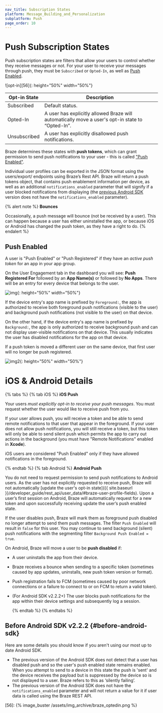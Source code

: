 ```yaml
---
nav_title: Subscription States
platform: Message_Building_and_Personalization
subplatform: Push
page_order: 10
---
```


# Push Subscription States

Push subscription states are filters that allow your users to control whether they receive messages or not. For your user to receive your messages through push, they must be `Subscribed` or `Opted-In`, as well as [Push Enabled](#push-enabled).

![opt-in][56]{: height="50%" width="50%"}


|Opt-in State|Description|
|---|---|
|Subscribed| Default status.|
|Opted-In| A user has explicitly allowed Braze will automatically move a user's opt-in state to “Opted-In”. |
|Unsubscribed| A user has explicitly disallowed push notifications.|

Braze determines these states with __push tokens__, which can grant permission to send push notifications to your user - this is called ["Push Enabled"](#push-enabled).

Individual user profiles can be exported in the JSON format using the users/export/ endpoints using Braze’s Rest API. Braze will return a push tokens object, that contains push enablement information per device, as well as an additional `notifications_enabled` parameter that will signify if a user blocked notifications from displaying (the [previous Android SDK](#before-android-sdk) version does not have the `notifications_enabled` parameter).

{% alert note %}
  __Bounces__

  Occasionally, a push message will bounce (not be received by a user). This can happen because a user has either uninstalled the app, or because iOS or Android has changed the push token, as they have a right to do.
{% endalert %}

## Push Enabled

A user is "Push Enabled" or "Push Registered" if they have an *active push token* for an app in your app group.

On the User Engagement tab in the dashboard you will see: **Push Registered For** followed by an **App Name(s)** or followed by **No Apps**. There will be an entry for every device that belongs to the user.

![img][1]{: height="50%" width="50%"}

If the device entry's app name is prefixed by `Foreground:`, the app is authorized to receive both foreground push notifications (visible to the user) and background push notifications (not visible to the user) on that device.

On the other hand, if the device entry's app name is prefixed by `Background:`, the app is only authorized to receive background push and can not display user-visible notifications on that device. This usually indicates the user has disabled notifications for the app on that device.

If a push token is moved a different user on the same device, that first user will no longer be push registered.

![img2][2]{: height="50%" width="50%"}

# iOS & Android Details

{% tabs %}
  {% tab iOS %}
__iOS Push__

Your users _must explicitly opt-in to receive your push messages_. You must request whether the user would like to receive push from you.

If your user allows push, you will receive a token and be able to send remote notifications to that user that appear in the foreground. If your user does not allow push notifications, you will still receive a token, but this token will only be able to send silent push which permits the app to carry out actions in the background (you must have "Remote Notifications" enabled in __Xcode__).

iOS users are considered "Push Enabled" only if they have allowed notifications in the foreground.

  {% endtab %}
  {% tab Android %}
__Android Push__

You do not need to request permission to send push notifications to Android users. As the user has not explicitly requested to receive push, Braze will not automatically [update the user's opt-in state]({{ site.baseurl }}/developer_guide/rest_api/user_data/#braze-user-profile-fields). Upon a user’s first session on Android, Braze will automatically request for a new token and upon successfully receiving update the user’s push enabled state.

If the user disables push, Braze will mark them as foreground push disabled no longer attempt to send them push messages. The filter `Push Enabled` will result in `false` for this user. You may continue to send background (silent) push notifications with the segmenting filter `Background Push Enabled = true`.

On Android, Braze will move a user to be __push disabled__ if:
- A user uninstalls the app from their device.
- Braze receives a bounce when sending to a specific token (sometimes caused by app updates, uninstalls, new push token version or format).
- Push registration fails to FCM (sometimes caused by poor network connections or a failure to connect to or on FCM to return a valid token).
- (For Android SDK v2.2.2+) The user blocks push notifications for the app within their device settings and subsequently log a session.

  {% endtab %}
{% endtabs %}

## Before Android SDK v2.2.2 {#before-android-sdk}

Here are some details you should know if you aren't using our most up to date Android SDK.
- The previous version of the Android SDK does not detect that a user has disabled push and so the user's push enabled state remains enabled. When you attempt to send to a device in this state the push is 'sent' and the device receives the payload but is suppressed by the device so is not displayed to a user. Braze refers to this as ‘silently failing’.
- The previous version of the Android SDK does not have the `notifications_enabled` parameter and will not return a value for it if user data is called using the Braze REST API.

[1]: https://cloud.githubusercontent.com/assets/20304883/25244744/cd16d324-25b6-11e7-9d7c-d37b74690cf8.png
[2]: https://cloud.githubusercontent.com/assets/20304883/25244775/ec6e0ae4-25b6-11e7-846d-4bf8f38c3057.png
[56]: {% image_buster /assets/img_archive/braze_optedin.png %}
